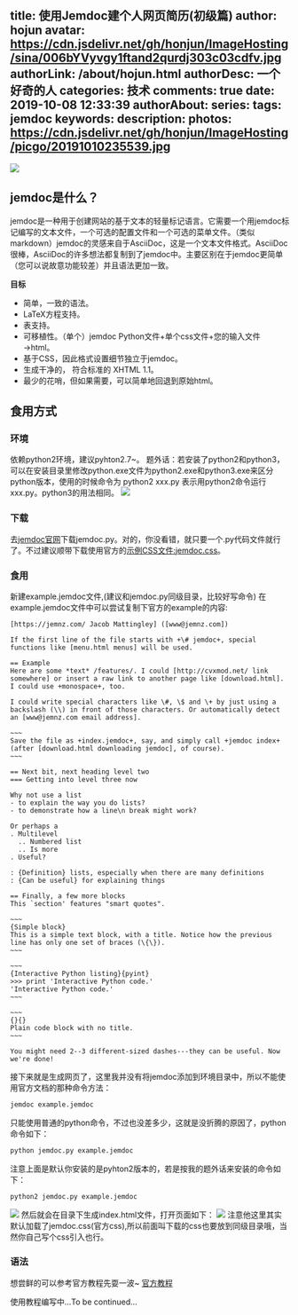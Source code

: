 title: 使用Jemdoc建个人网页简历(初级篇)
author: hojun
avatar: https://cdn.jsdelivr.net/gh/honjun/ImageHosting/sina/006bYVyvgy1ftand2qurdj303c03cdfv.jpg
authorLink: /about/hojun.html
authorDesc: 一个好奇的人
categories: 技术
comments: true
date: 2019-10-08 12:33:39
authorAbout:
series:
tags: jemdoc
keywords:
description:
photos: https://cdn.jsdelivr.net/gh/honjun/ImageHosting/picgo/20191010235539.jpg
---
![](https://cdn.jsdelivr.net/gh/honjun/ImageHosting/picgo/20191010235539.jpg)
## jemdoc是什么？
jemdoc是一种用于创建网站的基于文本的轻量标记语言。它需要一个用jemdoc标记编写的文本文件，一个可选的配置文件和一个可选的菜单文件。（类似markdown）jemdoc的灵感来自于AsciiDoc，这是一个文本文件格式。AsciiDoc很棒，AsciiDoc的许多想法都复制到了jemdoc中。主要区别在于jemdoc更简单（您可以说故意功能较差）并且语法更加一致。

**目标**
 
 - 简单，一致的语法。
 - LaTeX方程支持。
 - 表支持。
 - 可移植性。（单个）jemdoc Python文件+单个css文件+您的输入文件→html。
 - 基于CSS，因此格式设置细节独立于jemdoc。
 - 生成干净的， 符合标准的 XHTML 1.1。
 - 最少的花哨，但如果需要，可以简单地回退到原始html。

## 食用方式
### 环境
依赖python2环境，建议pyhton2.7~。
题外话：若安装了python2和python3，可以在安装目录里修改python.exe文件为python2.exe和python3.exe来区分python版本，使用的时候命令为 python2 xxx.py 表示用python2命令运行xxx.py。python3的用法相同。
![](https://cdn.jsdelivr.net/gh/honjun/ImageHosting/picgo/20190528214259.png)

### 下载
去[jemdoc官网](http://jemdoc.jaboc.net/download.html)下载jemdoc.py。对的，你没看错，就只要一个.py代码文件就行了。不过建议顺带下载使用官方的[示例CSS文件:jemdoc.css](http://jemdoc.jaboc.net/dist/jemdoc.css)。

### 食用
新建example.jemdoc文件,(建议和jemdoc.py同级目录，比较好写命令)
在example.jemdoc文件中可以尝试复制下官方的example的内容:
```jemdoc
[https://jemnz.com/ Jacob Mattingley] ([www@jemnz.com])

If the first line of the file starts with +\# jemdoc+, special functions like [menu.html menus] will be used.

== Example
Here are some *text* /features/. I could [http://cvxmod.net/ link somewhere] or insert a raw link to another page like [download.html]. I could use +monospace+, too.

I could write special characters like \#, \$ and \+ by just using a backslash (\\) in front of those characters. Or automatically detect an [www@jemnz.com email address].

~~~
Save the file as +index.jemdoc+, say, and simply call +jemdoc index+ (after [download.html downloading jemdoc], of course).
~~~

== Next bit, next heading level two
=== Getting into level three now

Why not use a list
- to explain the way you do lists?
- to demonstrate how a line\n break might work?

Or perhaps a
. Multilevel
  .. Numbered list
  .. Is more
. Useful?

: {Definition} lists, especially when there are many definitions
: {Can be useful} for explaining things

== Finally, a few more blocks
This `section' features "smart quotes".

~~~
{Simple block}
This is a simple text block, with a title. Notice how the previous line has only one set of braces (\{\}).
~~~

~~~
{Interactive Python listing}{pyint}
>>> print 'Interactive Python code.'
'Interactive Python code.'
~~~

~~~
{}{}
Plain code block with no title.
~~~

You might need 2--3 different-sized dashes---they can be useful. Now we're done!
```
接下来就是生成网页了，这里我并没有将jemdoc添加到环境目录中，所以不能使用官方文档的那种命令方法：
```cmd
jemdoc example.jemdoc
```
只能使用普通的python命令，不过也没差多少，这就是没折腾的原因了，python命令如下：
```cmd
python jemdoc.py example.jemdoc
```
注意上面是默认你安装的是pyhton2版本的，若是按我的题外话来安装的命令如下：
```cmd
python2 jemdoc.py example.jemdoc
```
![](https://cdn.jsdelivr.net/gh/honjun/ImageHosting/picgo/20191010220347.png)
然后就会在目录下生成index.html文件，打开页面如下：
![](https://cdn.jsdelivr.net/gh/honjun/ImageHosting/picgo/20191010221535.png)
注意他这里其实默认加载了jemdoc.css(官方css),所以前面叫下载的css也要放到同级目录哦，当然你自己写个css引入也行。

### 语法

想尝鲜的可以参考官方教程先耍一波~
[官方教程](http://jemdoc.jaboc.net/cheatsheet.html)

使用教程编写中...To be continued...